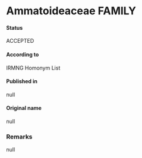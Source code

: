Ammatoideaceae FAMILY
=======

#### Status
ACCEPTED

#### According to
IRMNG Homonym List

#### Published in
null

#### Original name
null

### Remarks
null